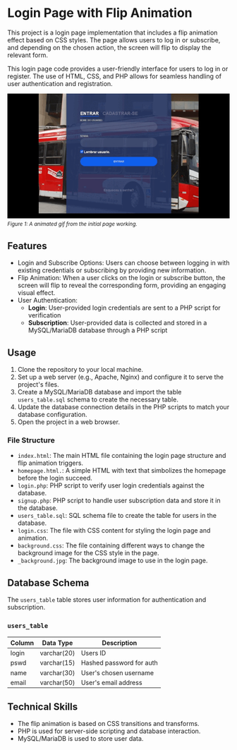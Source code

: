 # Login Page with Flip Animation

This project is a login page implementation that includes a flip animation effect based on CSS styles. The page allows users to log in or subscribe, and depending on the chosen action, the screen will flip to display the relevant form.

This login page code provides a user-friendly interface for users to log in or register. The use of HTML, CSS, and PHP allows for seamless handling of user authentication and registration.

<img src="img/page_animation.gif">
<small><i>Figure 1: A animated gif from the initial page working.</i></small>

## Features

- Login and Subscribe Options: Users can choose between logging in with existing credentials or subscribing by providing new information.
- Flip Animation: When a user clicks on the login or subscribe button, the screen will flip to reveal the corresponding form, providing an engaging visual effect.
- User Authentication:
  - **Login**: User-provided login credentials are sent to a PHP script for verification
  - **Subscription**: User-provided data is collected and stored in a MySQL/MariaDB database through a PHP script

## Usage

1. Clone the repository to your local machine.
2. Set up a web server (e.g., Apache, Nginx) and configure it to serve the project's files.
3. Create a MySQL/MariaDB database and import the table `users_table.sql` schema to create the necessary table.
4. Update the database connection details in the PHP scripts to match your database configuration.
5. Open the project in a web browser.

### File Structure

- `index.html`: The main HTML file containing the login page structure and flip animation triggers.
- `homepage.html.`: A simple HTML with text that simbolizes the homepage before the login succeed. 
- `login.php`: PHP script to verify user login credentials against the database.
- `signup.php`: PHP script to handle user subscription data and store it in the database.
- `users_table.sql`: SQL schema file to create the table for users in the database.
- `login.css`: The file with CSS content for styling the login page and animation.
- `background.css`: The file containing different ways to change the background image for the CSS style in the page.
- `_background.jpg`: The background image to use in the login page.


## Database Schema

The `users_table` table stores user information for authentication and subscription.

### `users_table`

| Column | Data Type    | Description
|-------|---------------|------------
| login | varchar(20)   | Users ID
| pswd  | varchar(15)   | Hashed password for auth 
| name  | varchar(30)   | User's chosen username 
| email | varchar(50)   | User's email address 


## Technical Skills

- The flip animation is based on CSS transitions and transforms.
- PHP is used for server-side scripting and database interaction.
- MySQL/MariaDB is used to store user data.